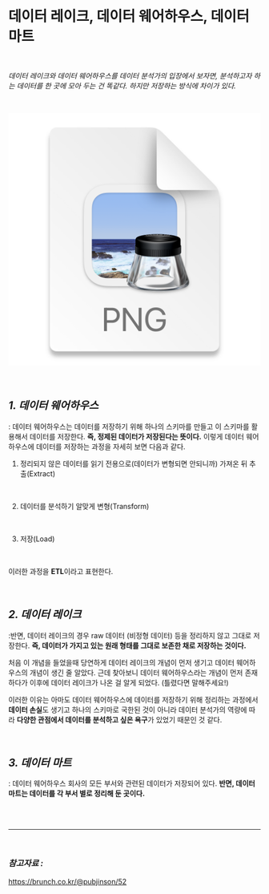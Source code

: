 # **데이터 레이크, 데이터 웨어하우스, 데이터 마트**


<br>

*데이터 레이크와 데이터 웨어하우스를 데이터 분석가의 입장에서 보자면, 분석하고자 하는 데이터를 한 곳에 모아 두는 건 똑같다. 하지만 저장하는 방식에 차이가 있다.*

<br>

![](2021-12-03-21-11-38.png)

<br>

## *1. 데이터 웨어하우스*
: 데이터 웨어하우스는 데이터를 저장하기 위해 하나의 스키마를 만들고 이 스키마를 활용해서 데이터를 저장한다. **즉, 정제된 데이터가 저장된다는 뜻이다.** 이렇게 데이터 웨어하우스에 데이터를 저장하는 과정을 자세히 보면 다음과 같다. 

  1. 정리되지 않은 데이터를 읽기 전용으로(데이터가 변형되면 안되니까) 가져온 뒤 추출(Extract)
<br>

2. 데이터를 분석하기 알맞게 변형(Transform)
<br>

3. 저장(Load)

<br>

이러한 과정을 **ETL**이라고 표현한다.

<br>

## *2. 데이터 레이크*
:반면, 데이터 레이크의 경우 raw 데이터 (비정형 데이터) 등을 정리하지 않고 그대로 저장한다. **즉, 데이터가 가지고 있는 원래 형태를 그대로 보존한 채로 저장하는 것이다.** 

처음 이 개념을 들었을때 당연하게 데이터 레이크의 개념이 먼저 생기고 데이터 웨어하우스의 개념이 생긴 줄 알았다. 근데 찾아보니 데이터 웨어하우스라는 개념이 먼저 존재하다가 이후에 데이터 레이크가 나온 걸 알게 되었다. (틀렸다면 말해주세요!) 

이러한 이유는 아마도 데이터 웨어하우스에 데이터를 저장하기 위해 정리하는 과정에서 **데이터 손실**도 생기고 하나의 스키마로 국한된 것이 아니라 데이터 분석가의 역량에 따라 **다양한 관점에서 데이터를 분석하고 싶은 욕구**가 있었기 때문인 것 같다.

<br>

## *3. 데이터 마트*
: 데이터 웨어하우스 회사의 모든 부서와 관련된 데이터가 저장되어 있다. **반면, 데이터 마트는 데이터를 각 부서 별로 정리해 둔 곳이다.**


<br>
<br>
<hr>
<br>

### *참고자료 :*
https://brunch.co.kr/@pubjinson/52